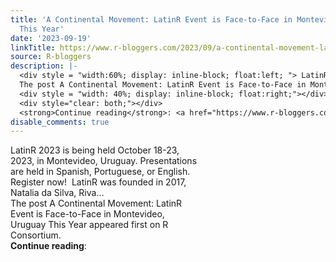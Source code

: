 ```yaml
---
title: 'A Continental Movement: LatinR Event is Face-to-Face in Montevideo, Uruguay
  This Year'
date: '2023-09-19'
linkTitle: https://www.r-bloggers.com/2023/09/a-continental-movement-latinr-event-is-face-to-face-in-montevideo-uruguay-this-year/
source: R-bloggers
description: |-
  <div style = "width:60%; display: inline-block; float:left; "> LatinR 2023 is being held October 18-23, 2023, in Montevideo, Uruguay. Presentations are held in Spanish, Portuguese, or English. Register now!  LatinR was founded in 2017, Natalia da Silva, Riva...<br />
  The post A Continental Movement: LatinR Event is Face-to-Face in Montevideo, Uruguay This Year appeared first on R Consortium.</div>
  <div style = "width: 40%; display: inline-block; float:right;"></div>
  <div style="clear: both;"></div>
  <strong>Continue reading</strong>: <a href="https://www.r-bloggers.com/2023/09/a-continental-moveme ...
disable_comments: true
---
```

<div style = "width:60%; display: inline-block; float:left; "> LatinR 2023 is being held October 18-23, 2023, in Montevideo, Uruguay. Presentations are held in Spanish, Portuguese, or English. Register now!  LatinR was founded in 2017, Natalia da Silva, Riva...<br />
The post A Continental Movement: LatinR Event is Face-to-Face in Montevideo, Uruguay This Year appeared first on R Consortium.</div>
<div style = "width: 40%; display: inline-block; float:right;"></div>
<div style="clear: both;"></div>
<strong>Continue reading</strong>: <a href="https://www.r-bloggers.com/2023/09/a-continental-moveme ...